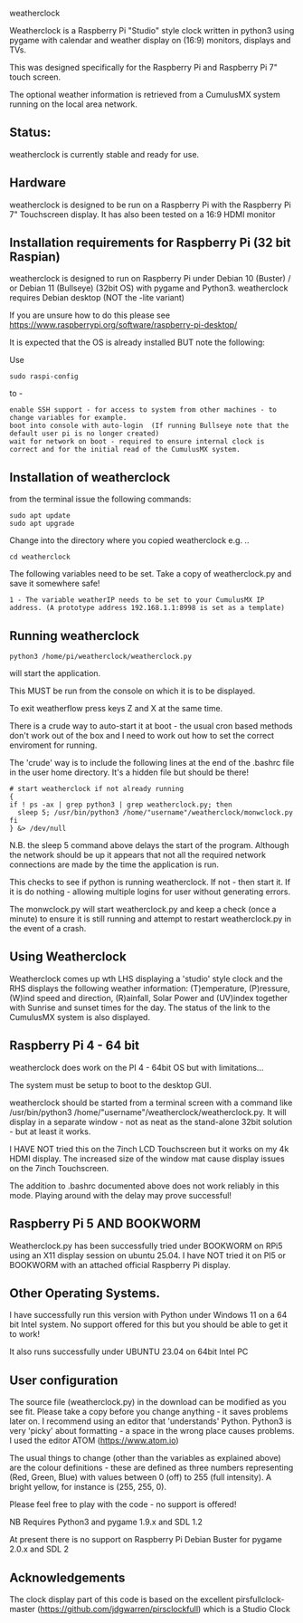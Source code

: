 weatherclock

Weatherclock is a Raspberry Pi "Studio" style clock written in python3 using pygame with calendar and weather display on (16:9) monitors, displays and TVs.

This was designed specifically for the Raspberry Pi and Raspberry Pi 7" touch screen.

The optional weather information is retrieved from a CumulusMX system running on the local area network.

Status:
-------

weatherclock is currently stable and ready for use.

Hardware
--------
weatherclock is designed to be run on a Raspberry Pi with the Raspberry Pi 7" Touchscreen display.  It has also been tested on a 16:9 HDMI monitor


Installation requirements for Raspberry Pi  (32 bit Raspian)
------------------------------------------
weatherclock is designed to run on Raspberry Pi under Debian 10 (Buster) / or Debian 11 (Bullseye) (32bit OS) with pygame and Python3. weatherclock requires Debian desktop (NOT the -lite variant)

If you are unsure how to do this please see https://www.raspberrypi.org/software/raspberry-pi-desktop/  

It is expected that the OS is already installed BUT note the following:

Use
```
sudo raspi-config
```
to -
```
enable SSH support - for access to system from other machines - to change variables for example.
boot into console with auto-login  (If running Bullseye note that the default user pi is no longer created)
wait for network on boot - required to ensure internal clock is correct and for the initial read of the CumulusMX system.
```
Installation of weatherclock
----------------------------

from the terminal issue the following commands:
```
sudo apt update
sudo apt upgrade
```

Change into the directory where you copied weatherclock e.g. ..
```
cd weatherclock
```
The following variables need to be set.
Take a copy of weatherclock.py and save it somewhere safe!
```
1 - The variable weatherIP needs to be set to your CumulusMX IP address. (A prototype address 192.168.1.1:8998 is set as a template)
```
Running weatherclock
--------------------
```
python3 /home/pi/weatherclock/weatherclock.py  
```
will start the application.

This MUST be run from the console on which it is to be displayed.

To exit weatherflow press keys Z and X at the same time.

There is a crude way to auto-start it at boot - the usual cron based methods don't work out of the box and I need to work out how to set the correct enviroment for running.

The 'crude' way is to include the following lines at the end of the .bashrc file in the user home directory.  It's a hidden file but should be there!
```
# start weatherclock if not already running
{
if ! ps -ax | grep python3 | grep weatherclock.py; then
  sleep 5; /usr/bin/python3 /home/"username"/weatherclock/monwclock.py
fi
} &> /dev/null
```

N.B. the sleep 5 command above delays the start of the program.  Although the network should be up it appears that not all the required network connections are made by the time the application is run.

This checks to see if python is running weatherclock.  If not - then start it. If it is do nothing - allowing multiple logins for user without generating errors.  

The monwclock.py will start weatherclock.py and keep a check (once a minute) to ensure it is still running and attempt to restart weatherclock.py in the event of a crash.

Using Weatherclock
------------------

Weatherclock comes up wth LHS displaying a 'studio' style clock and the RHS displays the following weather information: (T)emperature, (P)ressure, (W)ind speed and direction,
(R)ainfall, Solar Power and (UV)index together with Sunrise and sunset times for the day.  The status of the link to the CumulusMX system is also displayed.

Raspberry Pi 4 - 64 bit
-----------------------

weatherclock does work on the PI 4 - 64bit OS but with limitations...

The system must be setup to boot to the desktop GUI.

weatherclock should be started from a terminal screen with a command like /usr/bin/python3 /home/"username"/weatherclock/weatherclock.py. It will display in a separate window - not as neat as the stand-alone 32bit solution - but at least it works.  

I HAVE NOT tried this on the 7inch LCD Touchscreen but it works on my 4k HDMI display.  The increased size of the window mat cause display issues on the 7inch Touchscreen.

The addition to .bashrc documented above does not work reliably in this mode.  Playing around with the delay may prove successful!

Raspberry Pi 5 AND BOOKWORM
---------------------------

Weatherclock.py has been successfully tried under BOOKWORM on RPi5 using an X11 display session on ubuntu 25.04.  I have NOT tried it on PI5 or BOOKWORM with an attached official Raspberry Pi display.

Other Operating Systems.
------------------------

I have successfully run this version with Python under Windows 11 on a 64 bit Intel system.  No support offered for this but you should be able to get it to work!

It also runs successfully under UBUNTU 23.04 on 64bit Intel PC

User configuration
------------------

The source file (weatherclock.py) in the download can be modified as you see fit.  Please take a copy before you change anything - it saves problems later on. I recommend using an editor that 'understands' Python.  Python3 is very 'picky' about formatting - a space in the wrong place causes problems. I used the editor ATOM (https://www.atom.io)

The usual things to change (other than the variables as explained above) are the colour definitions - these are defined as three numbers representing (Red, Green, Blue) with values between 0 (off) to 255 (full intensity). A bright yellow, for instance is (255, 255, 0).

Please feel free to play with the code - no support is offered!

NB  Requires Python3 and pygame 1.9.x and SDL 1.2

At present there is no support on Raspberry Pi Debian Buster for pygame 2.0.x and SDL 2

Acknowledgements
----------------

The clock display part of this code is based on the excellent pirsfullclock-master (https://github.com/jdgwarren/pirsclockfull) which is a Studio Clock
